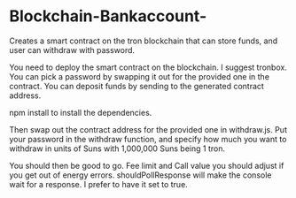 # Blockchain-Bankaccount-
Creates a smart contract on the tron blockchain that can store funds, and user can withdraw with password.

You need to deploy the smart contract on the blockchain.  I suggest tronbox.  
You can pick a password by swapping it out for the provided one in the contract.
You can deposit funds by sending to the generated contract address.

npm install to install the dependencies.  

Then swap out the contract address for the provided one in withdraw.js. Put your password in the withdraw function, and specify
how much you want to withdraw in units of Suns with 1,000,000 Suns being 1 tron.

You should then be good to go.  Fee limit and Call value you should adjust if you get out of energy errors.  shouldPollResponse
will make the console wait for a response.  I prefer to have it set to true.

